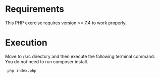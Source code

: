 # Requirements

This PHP exercise requires version >= 7.4 to work properly.

# Execution

Move to /src directory and then execute the following terminal command. You do not need to run composer install.

``` php index.php```

